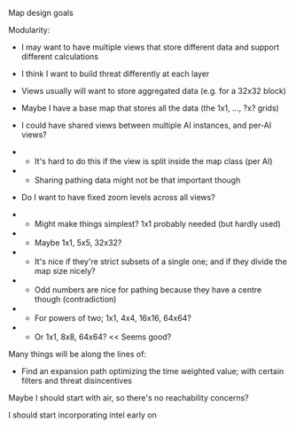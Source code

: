 Map design goals


Modularity:
- I may want to have multiple views that store different data and support different calculations
- I think I want to build threat differently at each layer
- Views usually will want to store aggregated data (e.g. for a 32x32 block)
- Maybe I have a base map that stores all the data (the 1x1, ..., ?x? grids)

- I could have shared views between multiple AI instances, and per-AI views?
- - It's hard to do this if the view is split inside the map class (per AI)
- - Sharing pathing data might not be that important though

- Do I want to have fixed zoom levels across all views?
- - Might make things simplest?  1x1 probably needed (but hardly used)
- - Maybe 1x1, 5x5, 32x32?
- - It's nice if they're strict subsets of a single one; and if they divide the map size nicely?
- - Odd numbers are nice for pathing because they have a centre though (contradiction)
- - For powers of two; 1x1, 4x4, 16x16, 64x64?
- - Or 1x1, 8x8, 64x64?  << Seems good?


Many things will be along the lines of:
- Find an expansion path optimizing the time weighted value; with certain filters and threat disincentives


Maybe I should start with air, so there's no reachability concerns?

I should start incorporating intel early on
